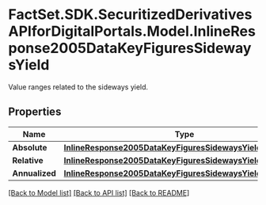 # FactSet.SDK.SecuritizedDerivativesAPIforDigitalPortals.Model.InlineResponse2005DataKeyFiguresSidewaysYield
Value ranges related to the sideways yield.

## Properties

Name | Type | Description | Notes
------------ | ------------- | ------------- | -------------
**Absolute** | [**InlineResponse2005DataKeyFiguresSidewaysYieldAbsolute**](InlineResponse2005DataKeyFiguresSidewaysYieldAbsolute.md) |  | [optional] 
**Relative** | [**InlineResponse2005DataKeyFiguresSidewaysYieldRelative**](InlineResponse2005DataKeyFiguresSidewaysYieldRelative.md) |  | [optional] 
**Annualized** | [**InlineResponse2005DataKeyFiguresSidewaysYieldAnnualized**](InlineResponse2005DataKeyFiguresSidewaysYieldAnnualized.md) |  | [optional] 

[[Back to Model list]](../README.md#documentation-for-models) [[Back to API list]](../README.md#documentation-for-api-endpoints) [[Back to README]](../README.md)

